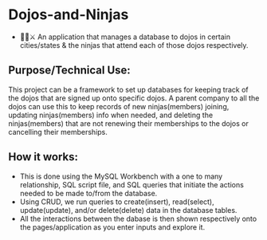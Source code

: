 <h1> Dojos-and-Ninjas </h1>
<ul>
    <li>
        🥷🏻⚔️ An application that manages a database to dojos in certain cities/states &amp; the ninjas that attend each of those dojos respectively.
    </li>
</ul>

<h2> Purpose/Technical Use: </h2>
<p>
This project can be a framework to set up databases for keeping track of the dojos that are signed up onto specific dojos.
A parent company to all the dojos can use this to keep records of new ninjas(members) joining, updating ninjas(members) info when needed, and deleting the ninjas(members)
that are not renewing their memberships to the dojos or cancelling their memberships.  
</p>

<h2> How it works: </h2>
<ul>
    <li>
        This is done using the MySQL Workbench with a one to many relationship, SQL script file, and SQL queries that initiate the actions needed to be made to/from the database.
    </li>
    <li>
        Using CRUD, we run queries to create(insert), read(select), update(update), and/or delete(delete) data in the database tables.    
    </li>
    <li>
        All the interactions between the dabase is then shown respectively onto the pages/application as you enter inputs and explore it.    
    </li>
</ul>
